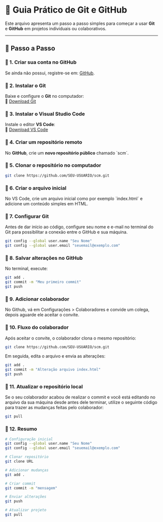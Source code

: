 # 📘 Guia Prático de Git e GitHub  

Este arquivo apresenta um passo a passo simples para começar a usar **Git** e **GitHub** em projetos individuais ou colaborativos.  

---

## 🚀 Passo a Passo  

### 🔸 1. Criar sua conta no GitHub  
Se ainda não possui, registre-se em: [GitHub](https://github.com/).  

### 🔸 2. Instalar o Git  
Baixe e configure o **Git** no computador:  
🔗 [Download Git](https://git-scm.com/)  

### 🔸 3. Instalar o Visual Studio Code  
Instale o editor **VS Code**:  
🔗 [Download VS Code](https://code.visualstudio.com/)  

### 🔸 4. Criar um repositório remoto  
No **GitHub**, crie um **novo repositório público** chamado `scm´.  

### 🔸 5. Clonar o repositório no computador  

```sh
git clone https://github.com/SEU-USUARIO/scm.git

```
### 🔸 6. Criar o arquivo inicial
No VS Code, crie um arquivo inicial como por exemplo `index.html´ e adicione um conteúdo simples em HTML.

### 🔸 7. Configurar Git
Antes de dar início ao código, configure seu nome e e-mail no terminal do Git para possibilitar a conexão entre o GitHub e sua máquina.
```sh
git config --global user.name "Seu Nome"
git config --global user.email "seuemail@exemplo.com"
```

### 🔸 8. Salvar alterações no GitHub
No terminal, execute:
```sh
git add .
git commit -m "Meu primeiro commit"
git push

```

### 🔸 9. Adicionar colaborador
No Github, vá em Configurações > Colaboradores e convide um colega, depois aguarde ele aceitar o convite.

### 🔸 10. Fluxo do colaborador
Após aceitar o convite, o colaborador clona o mesmo repositório:
```sh
git clone https://github.com/SEU-USUARIO/scm.git
```
Em seguida, edita o arquivo e envia as alterações:
```sh
git add .
git commit -m "Alteração arquivo index.html"
git push
```
### 🔸 11. Atualizar o repositório local
Se o seu colaborador acabou de realizar o commit e você está editando no arquivo da sua máquina desde antes dele terminar, utilize o seguinte código para trazer as mudanças feitas pelo colaborador:
```sh
git pull
```

### 🔸 12. Resumo
```sh
# Configuração inicial
git config --global user.name "Seu Nome"
git config --global user.email "seuemail@exemplo.com"

# Clonar repositório
git clone URL

# Adicionar mudanças
git add .

# Criar commit
git commit -m "mensagem"

# Enviar alterações
git push

# Atualizar projeto
git pull
```







